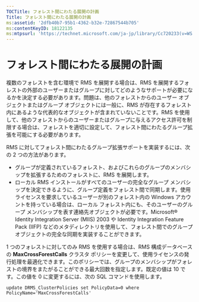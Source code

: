```yaml
---
TOCTitle: フォレスト間にわたる展開の計画
Title: フォレスト間にわたる展開の計画
ms:assetid: '2dfb40b7-95b1-4362-b32e-72867544b705'
ms:contentKeyID: 18122135
ms:mtpsurl: 'https://technet.microsoft.com/ja-jp/library/Cc720233(v=WS.10)'
---
```


フォレスト間にわたる展開の計画
==============================

複数のフォレストを含む環境で RMS を展開する場合は、RMS を展開するフォレストの外部のユーザーまたはグループに対してどのようなサポートが必要になるかを決定する必要があります。問題は、他のフォレストからのユーザー オブジェクトまたはグループ オブジェクトには一般に、RMS が存在するフォレスト内にあるような代表的なオブジェクトが含まれていないことです。RMS を使用して、他のフォレストからのユーザーまたはグループに与えるアクセス許可を制限する場合は、フォレストを適切に設定して、フォレスト間にわたるグループ拡張を可能にする必要があります。

RMS に対してフォレスト間にわたるグループ拡張サポートを実装するには、次の 2 つの方法があります。

-   グループが定義されているフォレスト、およびこれらのグループのメンバシップを拡張するためのフォレストに、RMS を展開します。
-   ローカル RMS インストールがすべてのユーザーの完全なグループ メンバシップを決定できるように、グループ定義をフォレスト間で同期します。使用ライセンスを要求しているユーザーが別のフォレスト内の Windows アカウントを持っている場合は、ローカル フォレスト内にも、そのユーザーのグループ メンバシップを表す連絡先オブジェクトが必要です。Microsoft® Identity Integration Server (MIIS) 2003 や Identity Integration Feature Pack (IIFP) などのメタディレクトリを使用して、フォレスト間でのグループ オブジェクトの完全な同期を実装することができます。

1 つのフォレストに対してのみ RMS を使用する場合は、RMS 構成データベースの **MaxCrossForestCalls** クラスタ ポリシーを変更して、使用ライセンスの発行処理を最適化できます。このポリシーでは、グループのメンバシップがフォレストの境界をまたがることができる最大回数を指定します。既定の値は 10 です。この値を 0 に変更するには、次の SQL コマンドを使用します。

`update DRMS_ClusterPolicies set PolicyData=0 where PolicyName='MaxCrossForestCalls'`
